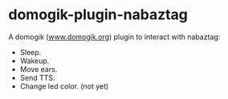 domogik-plugin-nabaztag
=======================

A domogik (www.domogik.org) plugin to interact with nabaztag:

- Sleep.
- Wakeup.
- Move ears.
- Send TTS.
- Change led color. (not yet)
